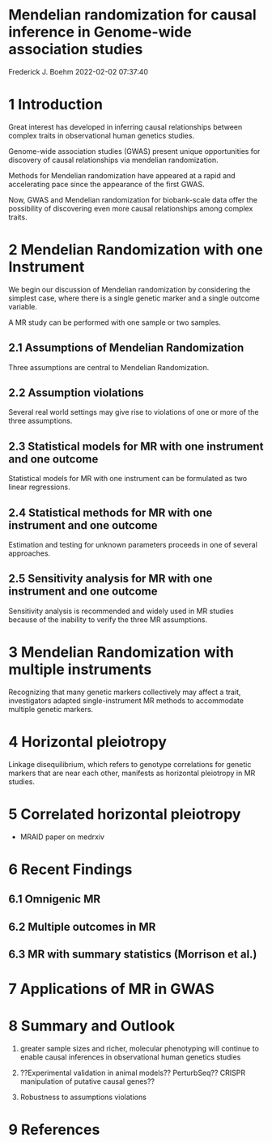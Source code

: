 Mendelian randomization for causal inference in Genome-wide association
studies
================
Frederick J. Boehm
2022-02-02 07:37:40

# 1 Introduction

Great interest has developed in inferring causal relationships between
complex traits in observational human genetics studies.

Genome-wide association studies (GWAS) present unique opportunities for
discovery of causal relationships via mendelian randomization.

Methods for Mendelian randomization have appeared at a rapid and
accelerating pace since the appearance of the first GWAS.

Now, GWAS and Mendelian randomization for biobank-scale data offer the
possibility of discovering even more causal relationships among complex
traits.

# 2 Mendelian Randomization with one Instrument

We begin our discussion of Mendelian randomization by considering the
simplest case, where there is a single genetic marker and a single
outcome variable.

A MR study can be performed with one sample or two samples.

## 2.1 Assumptions of Mendelian Randomization

Three assumptions are central to Mendelian Randomization.

## 2.2 Assumption violations

Several real world settings may give rise to violations of one or more
of the three assumptions.

## 2.3 Statistical models for MR with one instrument and one outcome

Statistical models for MR with one instrument can be formulated as two
linear regressions.

## 2.4 Statistical methods for MR with one instrument and one outcome

Estimation and testing for unknown parameters proceeds in one of several
approaches.

## 2.5 Sensitivity analysis for MR with one instrument and one outcome

Sensitivity analysis is recommended and widely used in MR studies
because of the inability to verify the three MR assumptions.

# 3 Mendelian Randomization with multiple instruments

Recognizing that many genetic markers collectively may affect a trait,
investigators adapted single-instrument MR methods to accommodate
multiple genetic markers.

# 4 Horizontal pleiotropy

Linkage disequilibrium, which refers to genotype correlations for
genetic markers that are near each other, manifests as horizontal
pleiotropy in MR studies.

# 5 Correlated horizontal pleiotropy

-   MRAID paper on medrxiv

# 6 Recent Findings

## 6.1 Omnigenic MR

## 6.2 Multiple outcomes in MR

## 6.3 MR with summary statistics (Morrison et al.)

# 7 Applications of MR in GWAS

# 8 Summary and Outlook

1.  greater sample sizes and richer, molecular phenotyping will continue
    to enable causal inferences in observational human genetics studies

2.  ??Experimental validation in animal models?? PerturbSeq?? CRISPR
    manipulation of putative causal genes??

3.  Robustness to assumptions violations

# 9 References
